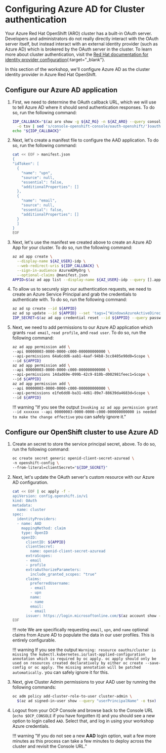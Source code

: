 # Configuring Azure AD for Cluster authentication
<!-- taken from here - https://mobb.ninja/docs/idp/azuread-aro-cli/ -->

Your Azure Red Hat OpenShift (ARO) cluster has a built-in OAuth server. Developers and administrators do not really directly interact with the OAuth server itself, but instead interact with an external identity provider (such as Azure AD) which is brokered by the OAuth server in the cluster. To learn more about cluster authentication, visit the [Red Hat documentation for identity provider configuration](https://docs.openshift.com/container-platform/latest/authentication/understanding-identity-provider.html){:target="_blank"}.

In this section of the workshop, we'll configure Azure AD as the cluster identity provider in Azure Red Hat OpenShift. 

## Configure our Azure AD application

1. First, we need to determine the OAuth callback URL, which we will use to tell Azure AD where it should send authentication responses. To do so, run the following command:

    ```bash
    IDP_CALLBACK="$(az aro show -g ${AZ_RG} -n ${AZ_ARO} --query consoleProfile.url \
      -o tsv | sed 's/console-openshift-console/oauth-openshift/')oauth2callback/AAD"
    echo "${IDP_CALLBACK}"
    ```

1. Next, let's create a manifest file to configure the AAD application. To do so, run the following command:

    ```bash
    cat << EOF > manifest.json
    {
    "idToken": [
      {
        "name": "upn",
        "source": null,
        "essential": false,
        "additionalProperties": []
      },
      {
        "name": "email",
        "source": null,
        "essential": false,
        "additionalProperties": []
      }
      ]
    }
    EOF
    ```

1. Next, let's use the manifest we created above to create an Azure AD App for your cluster. To do so, run the following command:

    ```bash
    az ad app create \
      --display-name ${AZ_USER}-idp \
      --web-redirect-uris ${IDP_CALLBACK} \
      --sign-in-audience AzureADMyOrg \
      --optional-claims @manifest.json
    APPID=$(az ad app list --display-name ${AZ_USER}-idp --query [].appId -o tsv)
    ```

1. To allow us to securely sign our authentication requests, we need to create an Azure Service Principal and grab the credentials to authenticate with. To do so, run the following command: 

    ```bash
    az ad sp create --id ${APPID}
    az ad sp update --id ${APPID} --set 'tags=["WindowsAzureActiveDirectoryIntegratedApp"]'
    IDP_SECRET=$(az ad app credential reset --id ${APPID} --query password -o tsv)
    ```

1. Next, we need to add permissions to our Azure AD application which grants `read email`, `read profile`, and `read user`. To do so, run the following command:

    ```bash
    az ad app permission add \
    --api 00000003-0000-0000-c000-000000000000 \
    --api-permissions 64a6cdd6-aab1-4aaf-94b8-3cc8405e90d0=Scope \
    --id ${APPID}
    az ad app permission add \
    --api 00000003-0000-0000-c000-000000000000 \
    --api-permissions 14dad69e-099b-42c9-810b-d002981feec1=Scope \
    --id ${APPID}
    az ad app permission add \
    --api 00000003-0000-0000-c000-000000000000 \
    --api-permissions e1fe6dd8-ba31-4d61-89e7-88639da4683d=Scope \
    --id ${APPID}
    ```

    !!! warning "If you see the output `Invoking az ad app permission grant --id xxxxxxx --api 00000003-0000-0000-c000-000000000000 is needed to make the change effective` you can safely ignore it."

## Configure our OpenShift cluster to use Azure AD

1. Create an secret to store the service principal secret, above. To do so, run the following command:

    ```bash
    oc create secret generic openid-client-secret-azuread \
    -n openshift-config \
    --from-literal=clientSecret="${IDP_SECRET}"
    ```

1. Next, let's update the OAuth server's custom resource with our Azure AD configuration. 

    ```bash
    cat << EOF | oc apply -f -
    apiVersion: config.openshift.io/v1
    kind: OAuth
    metadata:
      name: cluster
    spec:
      identityProviders:
      - name: AAD
        mappingMethod: claim
        type: OpenID
        openID:
          clientID: ${APPID}
          clientSecret:
            name: openid-client-secret-azuread
          extraScopes:
          - email
          - profile
          extraAuthorizeParameters:
            include_granted_scopes: "true"
          claims:
            preferredUsername:
            - email
            - upn
            name:
            - name
            email:
            - email
          issuer: https://login.microsoftonline.com/$(az account show --query tenantId -o tsv)
    EOF
    ```

    !!! note 
        We are specifically requesting `email`, `upn`, and `name` optional claims from Azure AD to populate the data in our user profiles. This is entirely configurable.

    !!! warning
        If you see the output `Warning: resource oauths/cluster is missing the kubectl.kubernetes.io/last-applied-configuration annotation which is required by oc apply. oc apply should only be used on resources created declaratively by either oc create --save-config or oc apply. The missing annotation will be patched automatically.` you can safely ignore it for this.

1. Next, give Cluster Admin permissions to your AAD user by running the following commands:

    ```bash
    oc adm policy add-cluster-role-to-user cluster-admin \
      $(az ad signed-in-user show --query "userPrincipalName" -o tsv)
    ```

1. Logout from your OCP Console and browse back to the Console URL (`echo $OCP_CONSOLE` if you have forgotten it) and you should see a new option to login called `AAD`. Select that, and log in using your workshop Azure credentials.

    !!! warning "If you do not see a new **AAD** login option, wait a few more minutes as this process can take a few minutes to deploy across the cluster and revisit the Console URL."